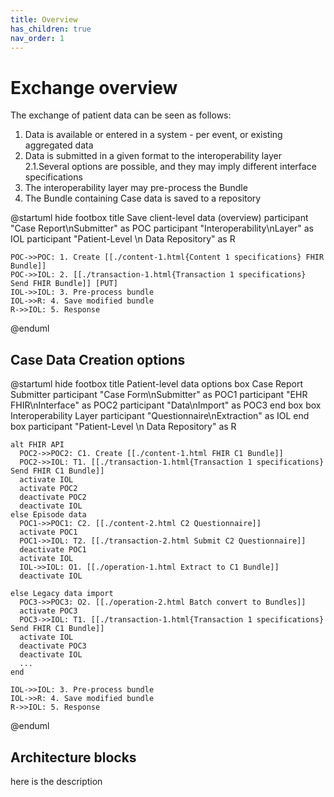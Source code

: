 ```yaml
---
title: Overview 
has_children: true
nav_order: 1
---
```


# Exchange overview

The exchange of patient data can be seen as follows:

1. Data is available or entered in a system - per event, or existing aggregated data
2. Data is submitted in a given format to the interoperability layer  
  2.1.Several options are possible, and they may imply different interface specifications
3. The interoperability layer may pre-process the Bundle 
4. The Bundle containing Case data is saved to a repository






@startuml
hide footbox
title Save client-level data (overview)
    participant "Case Report\nSubmitter" as POC
    participant "Interoperability\nLayer" as IOL
    participant "Patient-Level \n Data Repository" as R
    
    POC->>POC: 1. Create [[./content-1.html{Content 1 specifications} FHIR Bundle]]
    POC->>IOL: 2. [[./transaction-1.html{Transaction 1 specifications} Send FHIR Bundle]] [PUT]
    IOL->>IOL: 3. Pre-process bundle
    IOL->>R: 4. Save modified bundle
    R->>IOL: 5. Response
@enduml



## Case Data Creation options


@startuml
hide footbox
title Patient-level data options
    box Case Report Submitter
      participant "Case Form\nSubmitter" as POC1
      participant "EHR FHIR\nInterface" as POC2
      participant "Data\nImport" as POC3
    end box
    box Interoperability Layer
        participant "Questionnaire\nExtraction" as IOL
    end box
    participant "Patient-Level \n Data Repository" as R

    alt FHIR API
      POC2->>POC2: C1. Create [[./content-1.html FHIR C1 Bundle]]
      POC2->>IOL: T1. [[./transaction-1.html{Transaction 1 specifications} Send FHIR C1 Bundle]]
      activate IOL
      activate POC2
      deactivate POC2
      deactivate IOL
    else Episode data
      POC1->>POC1: C2. [[./content-2.html C2 Questionnaire]]
      activate POC1
      POC1->>IOL: T2. [[./transaction-2.html Submit C2 Questionnaire]]
      deactivate POC1
      activate IOL
      IOL->>IOL: O1. [[./operation-1.html Extract to C1 Bundle]]
      deactivate IOL

    else Legacy data import
      POC3->>POC3: O2. [[./operation-2.html Batch convert to Bundles]]
      activate POC3
      POC3->>IOL: T1. [[./transaction-1.html{Transaction 1 specifications} Send FHIR C1 Bundle]]
      activate IOL
      deactivate POC3
      deactivate IOL
      ...
    end

    IOL->>IOL: 3. Pre-process bundle
    IOL->>R: 4. Save modified bundle
    R->>IOL: 5. Response
@enduml



## Architecture blocks

<a name="bundle-desc"></a>

here is the description